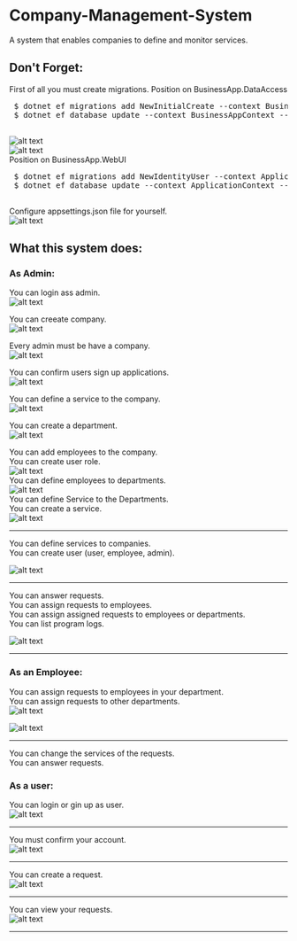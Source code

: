 # Company-Management-System
 A system that enables companies to define and monitor services. 
 
 ## Don't Forget:
 
 First of all you must create migrations.
 Position on BusinessApp.DataAccess
 <pre>
 $ dotnet ef migrations add NewInitialCreate --context BusinessAppContext --startup-project ../BusinessApp.WebUI
 $ dotnet ef database update --context BusinessAppContext --startup-project ../BusinessApp.WebUI
 </pre>
 ![alt text](https://github.com/Olymposrec/Company-Management-System/blob/main/gifs/1.png) <br>
  ![alt text](https://github.com/Olymposrec/Company-Management-System/blob/main/gifs/2.png) <br>
 Position on BusinessApp.WebUI
 <pre>
 $ dotnet ef migrations add NewIdentityUser --context ApplicationContext --startup-project ../BusinessApp.WebUI
 $ dotnet ef database update --context ApplicationContext --startup-project ../BusinessApp.WebUI
 </pre>
 
 Configure appsettings.json file for yourself. <br>
 ![alt text](https://github.com/Olymposrec/Company-Management-System/blob/main/gifs/appsettingjson.png) <br>
 
 
## What this system does:

### As Admin:
You can login ass admin. <br>
![alt text](https://github.com/Olymposrec/Company-Management-System/blob/main/gifs/1.gif)<br>

You can creeate company. <br>
![alt text](https://github.com/Olymposrec/Company-Management-System/blob/main/gifs/2.gif)<br>

Every admin must be have a company.<br>
![alt text](https://github.com/Olymposrec/Company-Management-System/blob/main/gifs/3.gif)<br>

You can confirm users sign up applications.<br>
![alt text](https://github.com/Olymposrec/Company-Management-System/blob/main/gifs/12.gif)<br>


You can define a service to the company.<br>
![alt text](https://github.com/Olymposrec/Company-Management-System/blob/main/gifs/9.gif)<br>

You can create a department. <br>
![alt text](https://github.com/Olymposrec/Company-Management-System/blob/main/gifs/4.gif)<br>

You can add employees to the company.<br>
You can create user role.<br>
![alt text](https://github.com/Olymposrec/Company-Management-System/blob/main/gifs/5.gif)<br>
You can define employees to departments.<br>
![alt text](https://github.com/Olymposrec/Company-Management-System/blob/main/gifs/14.gif)<br>
You can define Service to the Departments.<br>
You can create a service.<br>
![alt text](https://github.com/Olymposrec/Company-Management-System/blob/main/gifs/8.gif)<br>
<hr>
You can define services to companies.<br>
You can create user (user, employee, admin). <br>

![alt text](https://github.com/Olymposrec/Company-Management-System/blob/main/gifs/6.gif)<br>

<hr>
You can answer requests.<br>
You can assign requests to employees.<br>
You can assign assigned requests to employees or departments.<br>
You can list program logs.<br>

![alt text](https://github.com/Olymposrec/Company-Management-System/blob/main/gifs/10.gif)<br>

<hr>

### As an Employee:
You can assign requests to employees in your department.<br>
You can assign requests to other departments.<br>
![alt text](https://github.com/Olymposrec/Company-Management-System/blob/main/gifs/18.gif)<br>

![alt text](https://github.com/Olymposrec/Company-Management-System/blob/main/gifs/19.gif)<br>
<hr>

You can change the services of the requests.<br>
You can answer requests.<br>

### As a user:
You can login or gin up as user.<br>
![alt text](https://github.com/Olymposrec/Company-Management-System/blob/main/gifs/11.gif)<br>
<hr>

You must confirm your account.<br>
![alt text](https://github.com/Olymposrec/Company-Management-System/blob/main/gifs/13.gif)<br>
<hr>

You can create a request.<br>
![alt text](https://github.com/Olymposrec/Company-Management-System/blob/main/gifs/15.gif)<br>
<hr>

You can view your requests. <br>
![alt text](https://github.com/Olymposrec/Company-Management-System/blob/main/gifs/16.gif)<br>
<hr>



